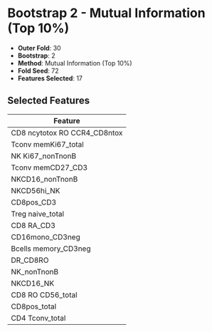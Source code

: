 # Bootstrap 2 - Mutual Information (Top 10%)

- **Outer Fold**: 30
- **Bootstrap**: 2
- **Method**: Mutual Information (Top 10%)
- **Fold Seed**: 72
- **Features Selected**: 17

## Selected Features

| Feature |
|---------|
| CD8 ncytotox RO CCR4_CD8ntox |
| Tconv memKi67_total |
| NK Ki67_nonTnonB |
| Tconv memCD27_CD3 |
| NKCD16_nonTnonB |
| NKCD56hi_NK |
| CD8pos_CD3 |
| Treg naive_total |
| CD8 RA_CD3 |
| CD16mono_CD3neg |
| Bcells memory_CD3neg |
| DR_CD8RO |
| NK_nonTnonB |
| NKCD16_NK |
| CD8 RO CD56_total |
| CD8pos_total |
| CD4 Tconv_total |
